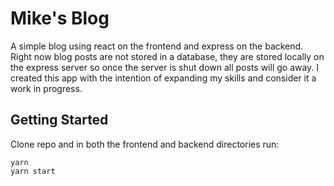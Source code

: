 # Mike's Blog
A simple blog using react on the frontend and express on the backend. Right now blog posts are not stored in a database, they are stored locally on the express server so once the server is shut down all posts will go away. I created this app with the intention of expanding my skills and consider it a work in progress.

## Getting Started
Clone repo and in both the frontend and backend directories run:

```
yarn
yarn start
```